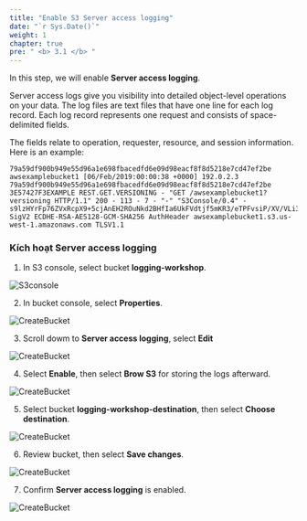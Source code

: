 ```yaml
---
title: "Enable S3 Server access logging"
date: "`r Sys.Date()`"
weight: 1
chapter: true
pre: " <b> 3.1 </b> "
---
```


In this step, we will enable **Server access logging**.

Server access logs give you visibility into detailed object-level operations on your data. The log files are text files that have one line for each log record. Each log record represents one request and consists of space-delimited fields.

The fields relate to operation, requester, resource, and session information. Here is an example:

```
79a59df900b949e55d96a1e698fbacedfd6e09d98eacf8f8d5218e7cd47ef2be awsexamplebucket1 [06/Feb/2019:00:00:38 +0000] 192.0.2.3 79a59df900b949e55d96a1e698fbacedfd6e09d98eacf8f8d5218e7cd47ef2be 3E57427F3EXAMPLE REST.GET.VERSIONING - "GET /awsexamplebucket1?versioning HTTP/1.1" 200 - 113 - 7 - "-" "S3Console/0.4" - s9lzHYrFp76ZVxRcpX9+5cjAnEH2ROuNkd2BHfIa6UkFVdtjf5mKR3/eTPFvsiP/XV/VLi31234= SigV2 ECDHE-RSA-AES128-GCM-SHA256 AuthHeader awsexamplebucket1.s3.us-west-1.amazonaws.com TLSV1.1
```

### Kích hoạt Server access logging

1. In S3 console, select bucket **logging-workshop**.

![S3console](Workshop-1/images/3.connect/30.png)

2. In bucket console, select **Properties**.

![CreateBucket](Workshop-1/images/3.connect/31.png)

3. Scroll dowm to **Server access logging**, select **Edit**

![CreateBucket](Workshop-1/images/3.connect/32.png)

4. Select **Enable**, then select **Brow S3** for storing the logs afterward.

![CreateBucket](Workshop-1/images/3.connect/33.png)

5. Select bucket **logging-workshop-destination**, then select **Choose destination**.

![CreateBucket](Workshop-1/images/3.connect/34.png)

6. Review bucket, then select **Save changes**.

![CreateBucket](Workshop-1/images/3.connect/35.png)

7. Confirm **Server access logging** is enabled.

![CreateBucket](Workshop-1/images/3.connect/36.png)
